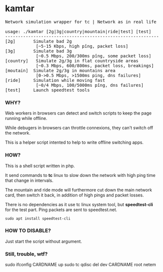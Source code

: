 # kamtar
<pre>
Network simulation wrapper for tc | Network as in real life to help making offline apps

usage: ./kamtar [2g|3g|country|mountain|ride|test] [test]
-----------------------------------------------------------------
[2g]       Simulate bad 2g
            [~5-15 Kbps, high pîng, packet loss]
[3g]       Simulate bad 3g
            [~0.5 Mbps, 200/300ms pîng, some packet loss]
[country]   Simulate 2g/3g in flat countryside areas
            [~0.3 Mbps, 600/800ms, packet loss, breakings]
[moutain]  Simulate 2g/3g in mountains area
            [0->0.5 Mbps, >1500ms ping, dns failures]
[ride]     Simulation while moving fast
            [~0/4 Mbps, 100/5000ms pîng, dns failures]
[test]     Launch speedtest tools
</pre>

### WHY?

Web workers in browsers can detect and switch scripts to keep the page running while offline.

While debugers in browsers can throttle connexions, they can't switch off the network.

This is a helper script intented to help to write offline switching apps.

### HOW?

This is a shell script written in php.

It send commands to <b>tc</b> linux to slow down the network with high ping time that change in intervals.

The mountain and ride mode will furthermore cut down the main network card, then switch it back, in addition of high pings and packet losses.

There is no dependencies as it use tc linux system tool, but <b>speedtest-cli</b> for the test part.
Ping packets are sent to speedtest.net.

    sudo apt install speedtest-cli
    
### HOW TO DISABLE?

Just start the script without argument.

### Still, trouble, wtf?

sudo ifconfig CARDNAME up 
sudo tc qdisc del dev CARDNAME root netem


